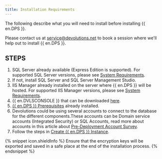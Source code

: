 ```yaml
---
title: Installation Requirements
---
```

The following describe what you will need to install before installing {{ en.DPS }}.

Please contact us at [service@devolutions.net](mailto:service@devolutions.net) to book a session where we'll help out to install {{ en.DPS }}.

## STEPS

1. SQL Server already available (Express Edition is supported). For supported SQL Server versions, please see [System Requirements](https://helpserver.devolutions.net/system_requirements.html).
1. If not, install SQL Server and SQL Server Management Studio.
1. IIS Manager already installed on the server where {{ en.DPS }} will be hosted. For supported IIS Manager versions, please see [System Requirements](https://helpserver.devolutions.net/system_requirements.html).
1. {{ en.DVLSCONSOLE }} that can be downloaded [here](https://server.devolutions.net/home/download).
1. [{{ en.DPS }} Prerequisites](https://helpserver.devolutions.net/install_webroles.html) already installed.
1. Devolutions could be using several accounts to connect to the database for the different components.These accounts can be Domain service accounts (Integrated Security) or SQL Accounts, read more about accounts in this article about [Pre-Deployment Account Survey](/kb/devolutions-server/knowledge-base/pre-deployment-account-survey/).
1. Follow the steps in [Create {{ en.DPS }} Instance](https://helpserver.devolutions.net/install_createrdmsinstance.html).

{% snippet icon.shieldInfo %}
Ensure that the encryption keys will be exported and saved in a safe place at the end of the installation process.
{% endsnippet %}
